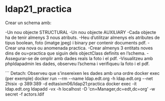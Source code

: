 # ldap21_practica

Crear un schema amb:

-Un nou objecte STRUCTURAL
-Un nou objecte AUXILIARY
-Cada objecte ha de tenir almenys 3 nous atributs.
-Heu d’utilitzar almenys els atributes de tipus boolean, foto (imatge jpeg) i binary per contenir documents pdf.
-Crear una nova ou anomenada practica.
-Crear almenys 3 entitats noves dins de ou=practica que siguin dels objectClass definits en l’schema. 
-Assegurar-se de omplir amb dades reals la foto i el pdf.
-Visualitzeu amb phpldapadmin les dades, observeu l’schema i verifiqueu la foto i el pdf.

´´´
Detach: Observeu que s'insereixen les dades amb una ordre docker exec (per exemple)
docker run --rm --name ldap.edt.org -h ldap.edt.org --net 2hisix -p 389:389 -d edtasixm06/ldap21:practica 
docker exec -it ldap.edt.org ldapadd -vx -h localhost -D 'cn=Manager,dc=edt,dc=org' -w secret -f actors.ldif

